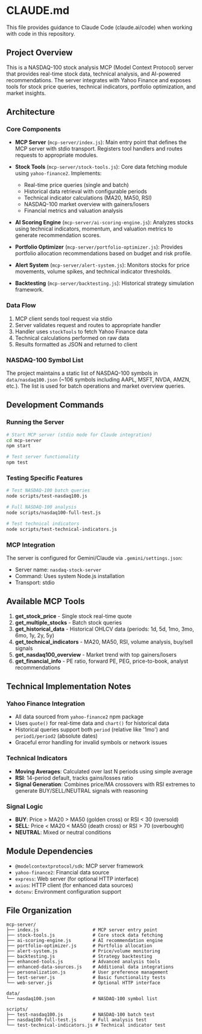 # CLAUDE.md

This file provides guidance to Claude Code (claude.ai/code) when working with code in this repository.

## Project Overview

This is a NASDAQ-100 stock analysis MCP (Model Context Protocol) server that provides real-time stock data, technical analysis, and AI-powered recommendations. The server integrates with Yahoo Finance and exposes tools for stock price queries, technical indicators, portfolio optimization, and market insights.

## Architecture

### Core Components

- **MCP Server** (`mcp-server/index.js`): Main entry point that defines the MCP server with stdio transport. Registers tool handlers and routes requests to appropriate modules.

- **Stock Tools** (`mcp-server/stock-tools.js`): Core data fetching module using `yahoo-finance2`. Implements:
  - Real-time price queries (single and batch)
  - Historical data retrieval with configurable periods
  - Technical indicator calculations (MA20, MA50, RSI)
  - NASDAQ-100 market overview with gainers/losers
  - Financial metrics and valuation analysis

- **AI Scoring Engine** (`mcp-server/ai-scoring-engine.js`): Analyzes stocks using technical indicators, momentum, and valuation metrics to generate recommendation scores.

- **Portfolio Optimizer** (`mcp-server/portfolio-optimizer.js`): Provides portfolio allocation recommendations based on budget and risk profile.

- **Alert System** (`mcp-server/alert-system.js`): Monitors stocks for price movements, volume spikes, and technical indicator thresholds.

- **Backtesting** (`mcp-server/backtesting.js`): Historical strategy simulation framework.

### Data Flow

1. MCP client sends tool request via stdio
2. Server validates request and routes to appropriate handler
3. Handler uses `stockTools` to fetch Yahoo Finance data
4. Technical calculations performed on raw data
5. Results formatted as JSON and returned to client

### NASDAQ-100 Symbol List

The project maintains a static list of NASDAQ-100 symbols in `data/nasdaq100.json` (~106 symbols including AAPL, MSFT, NVDA, AMZN, etc.). The list is used for batch operations and market overview queries.

## Development Commands

### Running the Server

```bash
# Start MCP server (stdio mode for Claude integration)
cd mcp-server
npm start

# Test server functionality
npm test
```

### Testing Specific Features

```bash
# Test NASDAQ-100 batch queries
node scripts/test-nasdaq100.js

# Full NASDAQ-100 analysis
node scripts/nasdaq100-full-test.js

# Test technical indicators
node scripts/test-technical-indicators.js
```

### MCP Integration

The server is configured for Gemini/Claude via `.gemini/settings.json`:
- Server name: `nasdaq-stock-server`
- Command: Uses system Node.js installation
- Transport: stdio

## Available MCP Tools

1. **get_stock_price** - Single stock real-time quote
2. **get_multiple_stocks** - Batch stock queries
3. **get_historical_data** - Historical OHLCV data (periods: 1d, 5d, 1mo, 3mo, 6mo, 1y, 2y, 5y)
4. **get_technical_indicators** - MA20, MA50, RSI, volume analysis, buy/sell signals
5. **get_nasdaq100_overview** - Market trend with top gainers/losers
6. **get_financial_info** - PE ratio, forward PE, PEG, price-to-book, analyst recommendations

## Technical Implementation Notes

### Yahoo Finance Integration

- All data sourced from `yahoo-finance2` npm package
- Uses `quote()` for real-time data and `chart()` for historical data
- Historical queries support both `period` (relative like '1mo') and `period1/period2` (absolute dates)
- Graceful error handling for invalid symbols or network issues

### Technical Indicators

- **Moving Averages**: Calculated over last N periods using simple average
- **RSI**: 14-period default, tracks gains/losses ratio
- **Signal Generation**: Combines price/MA crossovers with RSI extremes to generate BUY/SELL/NEUTRAL signals with reasoning

### Signal Logic

- **BUY**: Price > MA20 > MA50 (golden cross) or RSI < 30 (oversold)
- **SELL**: Price < MA20 < MA50 (death cross) or RSI > 70 (overbought)
- **NEUTRAL**: Mixed or neutral conditions

## Module Dependencies

- `@modelcontextprotocol/sdk`: MCP server framework
- `yahoo-finance2`: Financial data source
- `express`: Web server (for optional HTTP interface)
- `axios`: HTTP client (for enhanced data sources)
- `dotenv`: Environment configuration support

## File Organization

```
mcp-server/
├── index.js                    # MCP server entry point
├── stock-tools.js              # Core stock data fetching
├── ai-scoring-engine.js        # AI recommendation engine
├── portfolio-optimizer.js      # Portfolio allocation
├── alert-system.js             # Price/volume monitoring
├── backtesting.js              # Strategy backtesting
├── enhanced-tools.js           # Advanced analysis tools
├── enhanced-data-sources.js    # Additional data integrations
├── personalization.js          # User preference management
├── test-server.js              # Basic functionality tests
└── web-server.js               # Optional HTTP interface

data/
└── nasdaq100.json              # NASDAQ-100 symbol list

scripts/
├── test-nasdaq100.js           # NASDAQ-100 batch test
├── nasdaq100-full-test.js      # Full analysis test
└── test-technical-indicators.js # Technical indicator test
```
